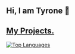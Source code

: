 ## Hi, I am Tyrone 👋
[My Projects.](https://github.com/lxvrqz?tab=repositories)
-----------------------------
[![Top Languages](https://github-readme-stats.vercel.app/api/top-langs/?username=lxvrqz&layout=compact&theme=radical)](#)



